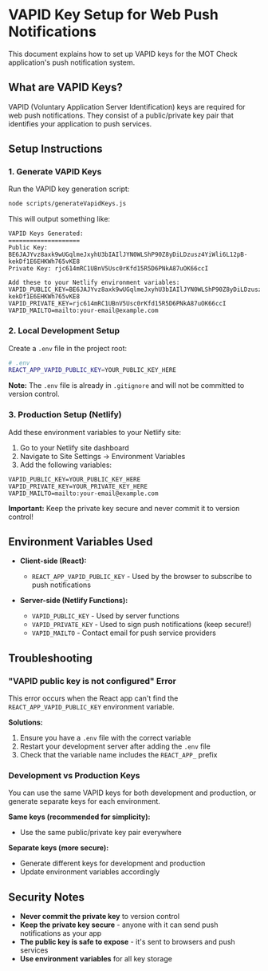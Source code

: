 # VAPID Key Setup for Web Push Notifications

This document explains how to set up VAPID keys for the MOT Check application's push notification system.

## What are VAPID Keys?

VAPID (Voluntary Application Server Identification) keys are required for web push notifications. They consist of a public/private key pair that identifies your application to push services.

## Setup Instructions

### 1. Generate VAPID Keys

Run the VAPID key generation script:

```bash
node scripts/generateVapidKeys.js
```

This will output something like:
```
VAPID Keys Generated:
====================
Public Key: BE6JAJYvz8axk9wUGqlmeJxyhU3bIAIlJYN0WLShP90Z8yDiLDzusz4YiWli6L12pB-kekDf1E6EHKWh765vKE8
Private Key: rjc614mRC1UBnV5Usc0rKfd15R5D6PNkA87uOK66ccI

Add these to your Netlify environment variables:
VAPID_PUBLIC_KEY=BE6JAJYvz8axk9wUGqlmeJxyhU3bIAIlJYN0WLShP90Z8yDiLDzusz4YiWli6L12pB-kekDf1E6EHKWh765vKE8
VAPID_PRIVATE_KEY=rjc614mRC1UBnV5Usc0rKfd15R5D6PNkA87uOK66ccI
VAPID_MAILTO=mailto:your-email@example.com
```

### 2. Local Development Setup

Create a `.env` file in the project root:

```bash
# .env
REACT_APP_VAPID_PUBLIC_KEY=YOUR_PUBLIC_KEY_HERE
```

**Note:** The `.env` file is already in `.gitignore` and will not be committed to version control.

### 3. Production Setup (Netlify)

Add these environment variables to your Netlify site:

1. Go to your Netlify site dashboard
2. Navigate to Site Settings → Environment Variables
3. Add the following variables:

```
VAPID_PUBLIC_KEY=YOUR_PUBLIC_KEY_HERE
VAPID_PRIVATE_KEY=YOUR_PRIVATE_KEY_HERE
VAPID_MAILTO=mailto:your-email@example.com
```

**Important:** Keep the private key secure and never commit it to version control!

## Environment Variables Used

- **Client-side (React):**
  - `REACT_APP_VAPID_PUBLIC_KEY` - Used by the browser to subscribe to push notifications

- **Server-side (Netlify Functions):**
  - `VAPID_PUBLIC_KEY` - Used by server functions
  - `VAPID_PRIVATE_KEY` - Used to sign push notifications (keep secure!)
  - `VAPID_MAILTO` - Contact email for push service providers

## Troubleshooting

### "VAPID public key is not configured" Error

This error occurs when the React app can't find the `REACT_APP_VAPID_PUBLIC_KEY` environment variable.

**Solutions:**
1. Ensure you have a `.env` file with the correct variable
2. Restart your development server after adding the `.env` file
3. Check that the variable name includes the `REACT_APP_` prefix

### Development vs Production Keys

You can use the same VAPID keys for both development and production, or generate separate keys for each environment.

**Same keys (recommended for simplicity):**
- Use the same public/private key pair everywhere

**Separate keys (more secure):**
- Generate different keys for development and production
- Update environment variables accordingly

## Security Notes

- **Never commit the private key** to version control
- **Keep the private key secure** - anyone with it can send push notifications as your app
- **The public key is safe to expose** - it's sent to browsers and push services
- **Use environment variables** for all key storage
